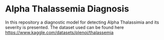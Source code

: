 # Alpha Thalassemia Diagnosis
In this repository a diagnostic model for detecting Alpha Thalassimia and its severity is presented. The dataset used can be found here https://www.kaggle.com/datasets/plenoi/thalassemia
